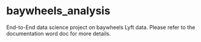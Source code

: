 # baywheels_analysis
End-to-End data science project on baywheels Lyft data. Please refer to the documentation word doc for more details.
